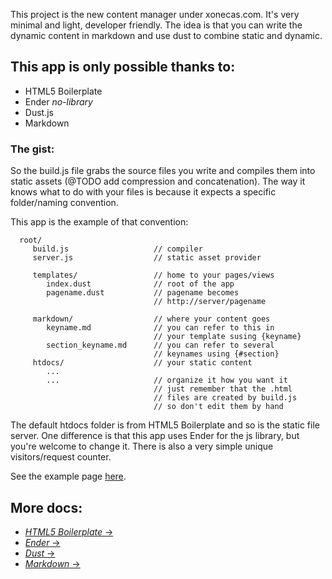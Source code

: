 This project is the new content manager under xonecas.com.
It's very minimal and light, developer friendly. The idea 
is that you can write the dynamic content in markdown and
use dust to combine static and dynamic.

This app is only possible thanks to:
------------------------------------

* HTML5 Boilerplate
* Ender *no-library*
* Dust.js
* Markdown

### The gist:

So the build.js file grabs the source files you write and
compiles them into static assets (@TODO add compression 
and concatenation). The way it knows what to do with your
files is because it expects a specific folder/naming 
convention.

This app is the example of that convention:


      root/
         build.js                   // compiler
         server.js                  // static asset provider

         templates/                 // home to your pages/views
            index.dust              // root of the app
            pagename.dust           // pagename becomes 
                                    // http://server/pagename

         markdown/                  // where your content goes
            keyname.md              // you can refer to this in 
                                    // your template susing {keyname}
            section_keyname.md      // you can refer to several
                                    // keynames using {#section}
         htdocs/                    // your static content
            ...
            ...                     // organize it how you want it
                                    // just remember that the .html
                                    // files are created by build.js
                                    // so don't edit them by hand

The default htdocs folder is from HTML5 Boilerplate and so is
the static file server. One difference is that this app uses
Ender for the js library, but you're welcome to change it.
There is also a very simple unique visitors/request counter.

See the example page [here](/about).

More docs:
----------

* [*HTML5 Boilerplate*  →](http://h5bp.com/)
* [*Ender*  →](http://ender.no.de/)
* [*Dust*  →](http://akdubya.github.com/dustjs/)
* [*Markdown*  →](http://daringfireball.net/projects/markdown/basics)
